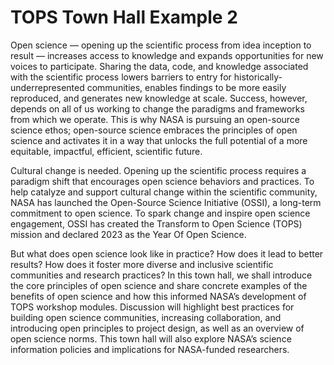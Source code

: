 # TOPS Town Hall Example 2

Open science — opening up the scientific process from idea inception to result — increases access to knowledge and expands opportunities for new voices to participate. Sharing the data, code, and knowledge associated with the scientific process lowers barriers to entry for historically-underrepresented communities, enables findings to be more easily reproduced, and generates new knowledge at scale. Success, however, depends on all of us working to change the paradigms and frameworks from which we operate. This is why NASA is pursuing an open-source science ethos; open-source science embraces the principles of open science and activates it in a way that unlocks the full potential of a more equitable, impactful, efficient, scientific future.

Cultural change is needed. Opening up the scientific process requires a paradigm shift that encourages open science behaviors and practices. To help catalyze and support cultural change within the scientific community, NASA has launched the Open-Source Science Initiative (OSSI), a long-term commitment to open science. To spark change and inspire open science engagement, OSSI has created the Transform to Open Science (TOPS) mission and declared 2023 as the Year Of Open Science.

But what does open science look like in practice? How does it lead to better results? How does it foster more diverse and inclusive scientific communities and research practices? In this town hall, we shall introduce the core principles of open science and share concrete examples of the benefits of open science and how this informed NASA’s development of TOPS workshop modules. Discussion will highlight best practices for building open science communities, increasing collaboration, and introducing open principles to project design, as well as an overview of open science norms. This town hall will also explore NASA’s science information policies and implications for NASA-funded researchers.
